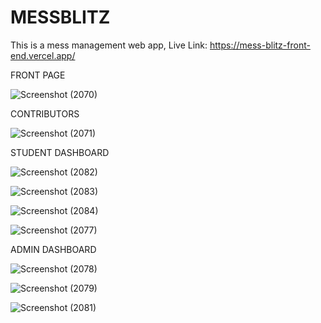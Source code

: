 # MESSBLITZ
This is a mess management web app, 
Live Link: https://mess-blitz-front-end.vercel.app/

FRONT PAGE

![Screenshot (2070)](https://github.com/khushboo23-svg/messBlitz/assets/81730811/eaa236bc-5ab8-47b0-9482-ea087de2af8c)

CONTRIBUTORS

![Screenshot (2071)](https://github.com/khushboo23-svg/messBlitz/assets/81730811/6f42675d-e277-4063-b28a-ce10439f73c1)

STUDENT DASHBOARD

![Screenshot (2082)](https://github.com/khushboo23-svg/messBlitz/assets/81730811/af228815-fced-4034-8b08-ae76bc1a876a)

![Screenshot (2083)](https://github.com/khushboo23-svg/messBlitz/assets/81730811/5207f6e3-1e01-477b-befd-aeb852a76780)

![Screenshot (2084)](https://github.com/khushboo23-svg/messBlitz/assets/81730811/e95817be-ffe8-4e3e-b16b-d562ff0934ff)

![Screenshot (2077)](https://github.com/khushboo23-svg/messBlitz/assets/81730811/5f5ab8a4-25bf-4935-aa2a-994afb0d4707)

ADMIN DASHBOARD

![Screenshot (2078)](https://github.com/khushboo23-svg/messBlitz/assets/81730811/7bd25f26-b82d-4bed-a590-8c99bd715470)

![Screenshot (2079)](https://github.com/khushboo23-svg/messBlitz/assets/81730811/72281939-5672-4633-84de-961aa48975d3)

![Screenshot (2081)](https://github.com/khushboo23-svg/messBlitz/assets/81730811/980d693a-eeac-4ff2-aed8-ddcb45269722)

